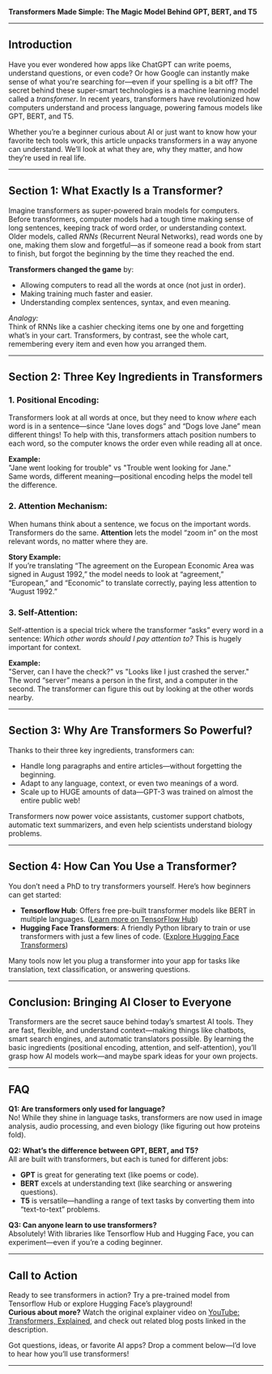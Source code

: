 **Transformers Made Simple: The Magic Model Behind GPT, BERT, and T5**

---

## Introduction

Have you ever wondered how apps like ChatGPT can write poems, understand questions, or even code? Or how Google can instantly make sense of what you're searching for—even if your spelling is a bit off? The secret behind these super-smart technologies is a machine learning model called a *transformer*. In recent years, transformers have revolutionized how computers understand and process language, powering famous models like GPT, BERT, and T5.

Whether you’re a beginner curious about AI or just want to know how your favorite tech tools work, this article unpacks transformers in a way anyone can understand. We’ll look at what they are, why they matter, and how they’re used in real life.

---

## Section 1: What Exactly Is a Transformer?

Imagine transformers as super-powered brain models for computers. Before transformers, computer models had a tough time making sense of long sentences, keeping track of word order, or understanding context. Older models, called *RNNs* (Recurrent Neural Networks), read words one by one, making them slow and forgetful—as if someone read a book from start to finish, but forgot the beginning by the time they reached the end.

**Transformers changed the game** by:
- Allowing computers to read all the words at once (not just in order).
- Making training much faster and easier.
- Understanding complex sentences, syntax, and even meaning.

*Analogy:*  
Think of RNNs like a cashier checking items one by one and forgetting what’s in your cart. Transformers, by contrast, see the whole cart, remembering every item and even how you arranged them.

---

## Section 2: Three Key Ingredients in Transformers

### 1. **Positional Encoding:**  
Transformers look at all words at once, but they need to know *where* each word is in a sentence—since “Jane loves dogs” and “Dogs love Jane” mean different things! To help with this, transformers attach position numbers to each word, so the computer knows the order even while reading all at once.

**Example:**  
"Jane went looking for trouble" vs "Trouble went looking for Jane."  
Same words, different meaning—positional encoding helps the model tell the difference.

### 2. **Attention Mechanism:**  
When humans think about a sentence, we focus on the important words. Transformers do the same. **Attention** lets the model “zoom in” on the most relevant words, no matter where they are.

**Story Example:**  
If you’re translating “The agreement on the European Economic Area was signed in August 1992,” the model needs to look at “agreement,” “European,” and “Economic” to translate correctly, paying less attention to “August 1992.”

### 3. **Self-Attention:**  
Self-attention is a special trick where the transformer “asks” every word in a sentence: *Which other words should I pay attention to?* This is hugely important for context.

**Example:**  
"Server, can I have the check?" vs "Looks like I just crashed the server."  
The word “server” means a person in the first, and a computer in the second. The transformer can figure this out by looking at the other words nearby.

---

## Section 3: Why Are Transformers So Powerful?

Thanks to their three key ingredients, transformers can:
- Handle long paragraphs and entire articles—without forgetting the beginning.
- Adapt to any language, context, or even two meanings of a word.
- Scale up to HUGE amounts of data—GPT-3 was trained on almost the entire public web!

Transformers now power voice assistants, customer support chatbots, automatic text summarizers, and even help scientists understand biology problems.

---

## Section 4: How Can You Use a Transformer?

You don’t need a PhD to try transformers yourself. Here’s how beginners can get started:
- **Tensorflow Hub**: Offers free pre-built transformer models like BERT in multiple languages. ([Learn more on TensorFlow Hub](https://tfhub.dev))
- **Hugging Face Transformers**: A friendly Python library to train or use transformers with just a few lines of code. ([Explore Hugging Face Transformers](https://huggingface.co/docs/transformers/index))

Many tools now let you plug a transformer into your app for tasks like translation, text classification, or answering questions.

---

## Conclusion: Bringing AI Closer to Everyone

Transformers are the secret sauce behind today’s smartest AI tools. They are fast, flexible, and understand context—making things like chatbots, smart search engines, and automatic translators possible. By learning the basic ingredients (positional encoding, attention, and self-attention), you’ll grasp how AI models work—and maybe spark ideas for your own projects.

---

## FAQ

**Q1: Are transformers only used for language?**  
No! While they shine in language tasks, transformers are now used in image analysis, audio processing, and even biology (like figuring out how proteins fold).

**Q2: What’s the difference between GPT, BERT, and T5?**  
All are built with transformers, but each is tuned for different jobs:  
- **GPT** is great for generating text (like poems or code).  
- **BERT** excels at understanding text (like searching or answering questions).  
- **T5** is versatile—handling a range of text tasks by converting them into “text-to-text” problems.

**Q3: Can anyone learn to use transformers?**  
Absolutely! With libraries like Tensorflow Hub and Hugging Face, you can experiment—even if you’re a coding beginner.

---

## Call to Action

Ready to see transformers in action? Try a pre-trained model from Tensorflow Hub or explore Hugging Face’s playground!  
**Curious about more?** Watch the original explainer video on [YouTube: Transformers, Explained](https://www.youtube.com/watch?v=SZorAJ4I-sA), and check out related blog posts linked in the description.

Got questions, ideas, or favorite AI apps? Drop a comment below—I’d love to hear how you’ll use transformers!

---